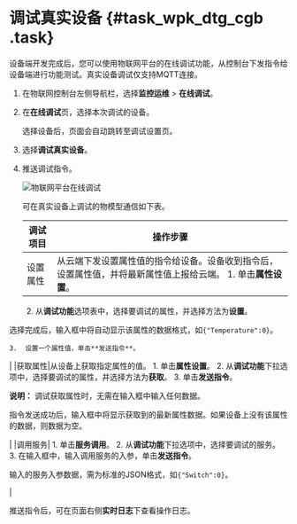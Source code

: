 # 调试真实设备 {#task_wpk_dtg_cgb .task}

设备端开发完成后，您可以使用物联网平台的在线调试功能，从控制台下发指令给设备端进行功能测试。真实设备调试仅支持MQTT连接。

1.  在物联网控制台左侧导航栏，选择**监控运维** \> **在线调试**。
2.  在**在线调试**页，选择本次调试的设备。 

    选择设备后，页面会自动跳转至调试设置页。

3.  选择**调试真实设备**。
4.  推送调试指令。 

    ![物联网平台在线调试](http://static-aliyun-doc.oss-cn-hangzhou.aliyuncs.com/assets/img/79816/156868400334150_zh-CN.png)

    可在真实设备上调试的物模型通信如下表。

    |调试项目|操作步骤|
    |----|----|
    |设置属性|从云端下发设置属性值的指令给设备。设备收到指令后，设置属性值，并将最新属性值上报给云端。     1.  单击**属性设置**。
    2.  从**调试功能**选项表中，选择要调试的属性，并选择方法为**设置**。

选择完成后，输入框中将自动显示该属性的数据格式，如`{"Temperature":0}`。

    3.  设置一个属性值，单击**发送指令**。
 |
    |获取属性|从设备上获取指定属性的值。     1.  单击**属性设置**。
    2.  从**调试功能**下拉选项中，选择要调试的属性，并选择方法为**获取**。
    3.  单击**发送指令**。

**说明：** 调试获取属性时，无需在输入框中输入任何数据。

 指令发送成功后，输入框中将显示获取到的最新属性数据。如果设备上没有该属性的数据，则数据为空。

 |
    |调用服务|     1.  单击**服务调用**。
    2.  从**调试功能**下拉选项中，选择要调试的服务。
    3.  在输入框中，输入调用服务的入参，单击**发送指令**。

输入的服务入参数据，需为标准的JSON格式，如`{"Switch":0}`。

 |


推送指令后，可在页面右侧**实时日志**下查看操作日志。

